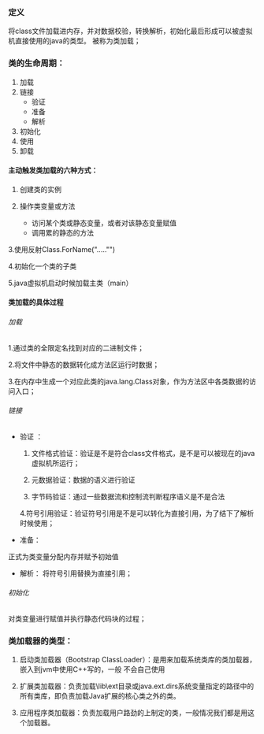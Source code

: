 ### 定义
将class文件加载进内存，并对数据校验，转换解析，初始化最后形成可以被虚拟机直接使用的java的类型。
被称为类加载；


### 类的生命周期：

1. 加载
2. 链接
    - 验证
    - 准备
    - 解析
3. 初始化
4. 使用
5. 卸载


#### 主动触发类加载的六种方式：
   1. 创建类的实例
   2. 操作类变量或方法
   
        - 访问某个类或静态变量，或者对该静态变量赋值
        - 调用累的静态的方法
         
   3.使用反射Class.ForName("....."")
   
   4.初始化一个类的子类
   
   5.java虚拟机启动时候加载主类（main）
   
#### 类加载的具体过程

###### 加载
1.通过类的全限定名找到对应的二进制文件；

2.将文件中静态的数据转化成方法区运行时数据；

3.在内存中生成一个对应此类的java.lang.Class对象，作为方法区中各类数据的访问入口；

###### 链接

- 验证 ：
    1. 文件格式验证：验证是不是符合class文件格式，是不是可以被现在的java虚拟机所运行；
    
    2. 元数据验证：数据的语义进行验证
    
    3. 字节码验证：通过一些数据流和控制流判断程序语义是不是合法
    
    4.符号引用验证：验证符号引用是不是可以转化为直接引用，为了结下了解析时候使用；
    
- 准备：

正式为类变量分配内存并赋予初始值

- 解析：
将符号引用替换为直接引用；
###### 初始化

对类变量进行赋值并执行静态代码块的过程；


### 类加载器的类型：

1. 启动类加载器（Bootstrap ClassLoader）：是用来加载系统类库的类加载器，嵌入到jvm中使用C++写的，一般
不会自己使用

2. 扩展类加载器：负责加载\lib\ext目录或java.ext.dirs系统变量指定的路径中的所有类库，即负责加载Java扩展的核心类之外的类。

3. 应用程序类加载器：负责加载用户路劲的上制定的类，一般情况我们都是用这个加载器。        
         

